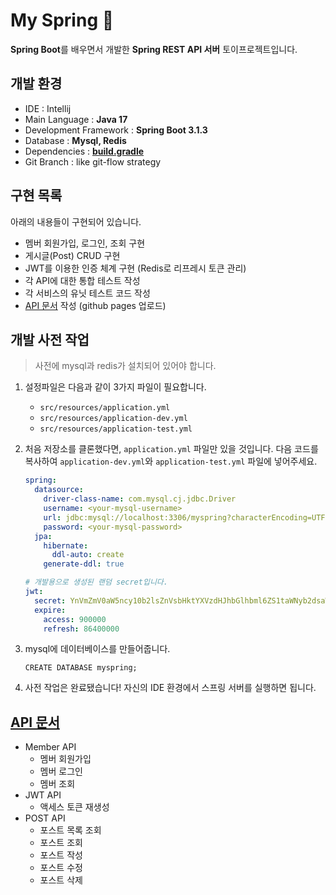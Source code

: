 # My Spring 🌱

**Spring Boot**를 배우면서 개발한 **Spring REST API 서버** 토이프로젝트입니다.

## 개발 환경

- IDE : Intellij
- Main Language : **Java 17**
- Development Framework : **Spring Boot 3.1.3**
- Database : **Mysql, Redis**
- Dependencies : **[build.gradle](./build.gradle.kts)**
- Git Branch : like git-flow strategy

## 구현 목록

아래의 내용들이 구현되어 있습니다.

- 멤버 회원가입, 로그인, 조회 구현
- 게시글(Post) CRUD 구현
- JWT를 이용한 인증 체계 구현 (Redis로 리프레시 토큰 관리)
- 각 API에 대한 통합 테스트 작성
- 각 서비스의 유닛 테스트 코드 작성
- [API 문서](https://tkddn204.github.io/my-spring/) 작성 (github pages 업로드)

## 개발 사전 작업

> 사전에 mysql과 redis가 설치되어 있어야 합니다.

1. 설정파일은 다음과 같이 3가지 파일이 필요합니다.

    - `src/resources/application.yml`
    - `src/resources/application-dev.yml`
    - `src/resources/application-test.yml`

2. 처음 저장소를 클론했다면, `application.yml` 파일만 있을 것입니다. 다음 코드를 복사하여 `application-dev.yml`와 `application-test.yml` 파일에 넣어주세요.

    ```yaml
    spring:
      datasource:
        driver-class-name: com.mysql.cj.jdbc.Driver
        username: <your-mysql-username>
        url: jdbc:mysql://localhost:3306/myspring?characterEncoding=UTF-8&serverTimezone=UTC
        password: <your-mysql-password>
      jpa:
        hibernate:
          ddl-auto: create
        generate-ddl: true
    
    # 개발용으로 생성된 랜덤 secret입니다.
    jwt:
      secret: YnVmZmV0aW5ncy10b2lsZnVsbHktYXVzdHJhbGlhbml6ZS1taWNyb2dsaWFsLWNhcmFtZWxpc2VkLWxlZWNoZXItZGV0ZXJyYWJsZS11bmZhaXRoZnVsbHktZW5maWVsZC1icmFjaHljZXBoYWxpemF0aW9uLXN1Y2Nlc3NvcmFsLXVuZGVmZXJlbnRpYWwtdHlwb2xvZ2ljYWxseQ==
      expire:
        access: 900000
        refresh: 86400000
    ```

3. mysql에 데이터베이스를 만들어줍니다.

    ```mysql
    CREATE DATABASE myspring;
   ```

4. 사전 작업은 완료됐습니다! 자신의 IDE 환경에서 스프링 서버를 실행하면 됩니다.

## [API 문서](https://tkddn204.github.io/my-spring/)

- Member API
    - 멤버 회원가입
    - 멤버 로그인
    - 멤버 조회
- JWT API
    - 액세스 토큰 재생성
- POST API
    - 포스트 목록 조회
    - 포스트 조회
    - 포스트 작성
    - 포스트 수정
    - 포스트 삭제
